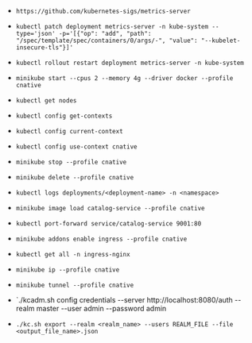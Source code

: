 
- `https://github.com/kubernetes-sigs/metrics-server`
- `kubectl patch deployment metrics-server -n kube-system --type='json' -p='[{"op": "add", "path": "/spec/template/spec/containers/0/args/-", "value": "--kubelet-insecure-tls"}]'`
- `kubectl rollout restart deployment metrics-server -n kube-system`

- `minikube start --cpus 2 --memory 4g --driver docker --profile cnative`
- `kubectl get nodes`
- `kubectl config get-contexts`
- `kubectl config current-context`
- `kubectl config use-context cnative`
- `minikube stop --profile cnative`
- `minikube delete --profile cnative`
- `kubectl logs deployments/<deployment-name> -n <namespace>`
- `minikube image load catalog-service --profile cnative`
- `kubectl port-forward service/catalog-service 9001:80`

- `minikube addons enable ingress --profile cnative`
- `kubectl get all -n ingress-nginx`
- `minikube ip --profile cnative`
- `minikube tunnel --profile cnative`


- `./kcadm.sh config credentials --server http://localhost:8080/auth --realm master --user admin --password admin
- `./kc.sh export --realm <realm_name> --users REALM_FILE --file <output_file_name>.json`

